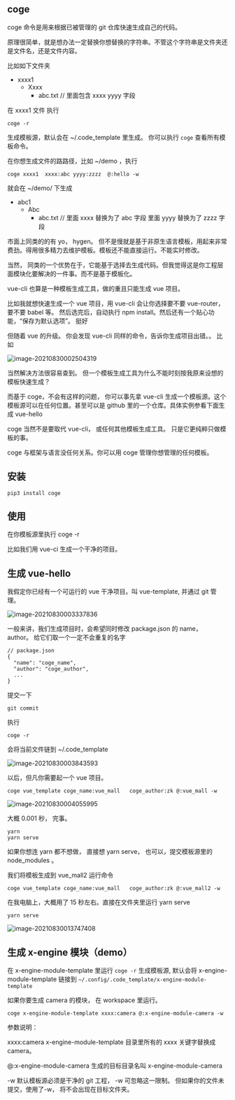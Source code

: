 ## coge

coge 命令是用来根据已被管理的 git 仓库快速生成自己的代码。 

原理很简单，就是想办法一定替换你想替换的字符串。不管这个字符串是文件夹还是文件名，还是文件内容。

比如如下文件夹

- xxxx1
  - Xxxx
    - abc.txt // 里面包含 xxxx yyyy 字段

在 xxxx1 文件 执行

```
coge -r 
```

生成模板源，默认会在 ~/.code_template 里生成。 你可以执行  `coge` 查看所有模板命令。

在你想生成文件的路路径，比如 ~/demo ，执行

```
coge xxxx1  xxxx:abc yyyy:zzzz  @:hello -w
```



就会在 ~/demo/ 下生成

- abc1
  - Abc
      - abc.txt // 里面 xxxx 替换为了 abc 字段 里面 yyyy 替换为了 zzzz 字段








市面上同类的的有 yo， hygen。 但不是慢就是基于非原生语言模板，用起来非常费劲。得用很多精力去维护模板。模板还不能直接运行。不能实时修改。

当然， 同类的一个优势在于，它能基于选择去生成代码。但我觉得这是你工程层面模块化要解决的一件事。而不是基于模板化。

vue-cli 也算是一种模板生成工具，做的重且只能生成 vue 项目。

比如我就想快速生成一个 vue 项目，用 vue-cli 会让你选择要不要 vue-router， 要不要 babel 等。 然后选完后，自动执行 npm install。然后还有一个贴心功能，“保存为默认选项”。 挺好

但随着 vue 的升级。 你会发现 vue-cli 同样的命令，告诉你生成项目出错。。 比如

![image-20210830002504319](https://zk4bucket.oss-cn-beijing.aliyuncs.com/img/image-20210830002504319.png)

当然解决方法很容易查到。 但一个模板生成工具为什么不能时刻按我原来设想的模板快速生成？



而基于 coge，不会有这样的问题， 你可以事先拿 vue-cli 生成一个模板源。这个模板源可以在任何位置。甚至可以是 github 里的一个仓库。具体实例参看下面生成 vue-hello



coge 当然不是要取代 vue-cli， 或任何其他模板生成工具。 只是它更纯粹只做模板的事。

coge 与框架与语言没任何关系。你可以用 coge 管理你想管理的任何模板。





## 安装

```
pip3 install coge
```



## 使用

在你模板源里执行 coge -r 

比如我们用 vue-ci 生成一个干净的项目。



## 生成 vue-hello 

我假定你已经有一个可运行的 vue 干净项目。叫 vue-template, 并通过 git 管理。


![image-20210830003337836](https://zk4bucket.oss-cn-beijing.aliyuncs.com/img/image-20210830003337836.png)

一般来讲，我们生成项目时，会希望同时修改 package.json 的 name， author。 给它们取一个一定不会重复的名字

```
// package.json
{
  "name": "coge_name",
  "author": "coge_author",
  ...
}
```
提交一下
````
git commit 
````



执行 

```
coge -r 
```

会将当前文件链到 ~/.code_template 

![image-20210830003843593](https://zk4bucket.oss-cn-beijing.aliyuncs.com/img/image-20210830003843593.png)



以后，但凡你需要起一个 vue 项目。

```
coge vue_template coge_name:vue_mall   coge_author:zk @:vue_mall -w
```

![image-20210830004055995](https://zk4bucket.oss-cn-beijing.aliyuncs.com/img/image-20210830004055995.png)



大概 0.001 秒， 完事。

```
yarn 
yarn serve
```



如果你想连 yarn 都不想做， 直接想 yarn serve， 也可以，提交模板源里的 node_modules 。

我们将模板生成到 vue_mall2 运行命令

```
coge vue_template coge_name:vue_mall   coge_author:zk @:vue_mall2 -w
```

在我电脑上，大概用了 15 秒左右。直接在文件夹里运行 yarn serve

```
yarn serve
```

![image-20210830013747408](https://zk4bucket.oss-cn-beijing.aliyuncs.com/img/image-20210830013747408.png)



## 生成 x-engine 模块（demo）

在 x-engine-module-template 里运行 `coge -r` 生成模板源, 默认会将 x-engine-module-template 链接到  `~/.config/.code_template/x-engine-module-template`



如果你要生成 camera 的模块， 在 workspace 里运行。

```
coge x-engine-module-template xxxx:camera @:x-engine-module-camera -w
```



参数说明：

xxxx:camera                 x-engine-module-template 目录里所有的 xxxx  关键字替换成 camera。

@:x-engine-module-camera    生成的目标目录名叫 x-engine-module-camera

-w 	                     默认模板源必须是干净的 git 工程， -w 可忽略这一限制。 但如果你的文件未提交，使用了-w， 将不会出现在目标文件夹。 



